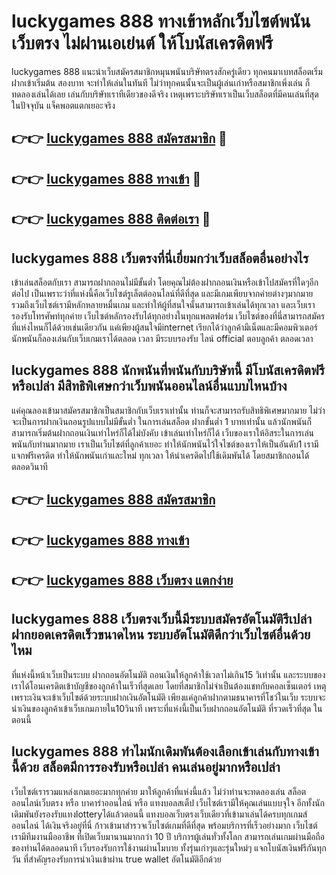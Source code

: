 # luckygames 888 ทางเข้าหลักเว็บไซต์พนันเว็บตรง ไม่ผ่านเอเย่นต์ ให้โบนัสเครดิตฟรี

luckygames 888 แนะนำเว็บสมัครสมาชิกหมุนพนันบริษัทตรงสักครู่เดียว ทุกคนมาเบทสล็อตเริ่มฝากเข้าเริ่มต้น สองบาท จะทำให้เล่นในทันที ไม่ว่าทุกคนนั้นจะเป็นผู้เล่นเก่าหรือสมาชิกเพิ่งเล่น ก็ทดลองเล่นได้เลย เล่นกับบริษัทเราทีเดียวของดีจริง เหตุเพราะบริษัทเราเป็นเว็บสล็อตที่มีคนเล่นที่สุดในปัจจุบัน แจ็คพอตแตกเยอะจริง

## 👉👉 [luckygames 888 สมัครสมาชิก](https://bit.ly/3Ckzg5n) 🎰
## 👉👉 [luckygames 888 ทางเข้า](https://bit.ly/3Ckzg5n) 🎰
## 👉👉 [luckygames 888 ติดต่อเรา](https://bit.ly/3Ckzg5n) 🎰

## luckygames 888 เว็บตรงที่นี่เยี่ยมกว่าเว็บสล็อตอื่นอย่างไร
เข้าเล่นสล็อตกับเรา สามารถฝากถอนไม่มีขั้นต่ำ โดยคุณไม่ต้องฝากถอนเงินหรือเข้าไปสมัครที่ใดๆอีกต่อไป เป็นเพราะว่าที่แห่งนี้คือเว็บไซต์รูเล็ตต์ออนไลน์ที่ดีที่สุด และมีเกมเพียบจากค่ายต่างๆมากมาย รวมถึงเว็บไซต์เรามีหลักหลายหมื่นเกม และทำให้ผู้ที่สนใจนั้นสามารถเข้าเล่นได้ทุกเวลา และเว็บเรารองรับโทรศัพท์ทุกค่าย เว็บไซต์หลักรองรับได้ทุกอย่างในทุกแพลตฟอร์ม เว็บไซต์ของที่นี่สามารถสมัครที่แห่งไหนก็ได้ด้วยเช่นเดียวกัน แค่เพียงผู้สนใจมีinternet เรียกได้ว่าลูกค้ามีเน็ตและมีคอมพิวเตอร์ นักพนันก็ลองเล่นกับเว็บเกมเราได้ตลอด เวลา มีระบบรองรับ ไลน์ official ตอบลูกค้า ตลอดเวลา

## luckygames 888 นักพนันที่พนันกับบริษัทนี้ มีโบนัสเครดิตฟรีหรือเปล่า มีสิทธิพิเศษกว่าเว็บพนันออนไลน์อื่นแบบไหนบ้าง
แค่คุณลองเข้ามาสมัครสมาชิกเป็นสมาชิกกับเว็บเราเท่านั้น ท่านก็จะสามารถรับสิทธิพิเศษมากมาย ไม่ว่าจะเป็นการฝากเงินถอนรูปแบบไม่มีขั้นต่ำ ในการเล่นสล็อต ฝากขั้นต่ำ 1 บาทเท่านั้น แล้วนักพนันก็สามารถเริ่มต้นฝากถอนเงินเท่าไหร่ก็ได้ไม่บังคับ เข้าเล่นเท่าไหร่ก็ได้ เว็บของเราให้อิสระในการเล่นพนันกับท่านมากมาย เราเป็นเว็บไซต์ที่ลูกค้าเยอะ ทำให้นักพนันไว้ใจไซต์ของเราให้เป็นอันดับ1 เรามีแจกฟรีเครดิต ทำให้นักพนันเก่าและใหม่ ทุกเวลา ให้นำเครดิตไปใช้เดิมพันได้ โดยสมาชิกถอนได้ตลอดวินาที

## 👉👉 [luckygames 888 สมัครสมาชิก](https://bit.ly/3Ckzg5n)
## 👉👉 [luckygames 888 ทางเข้า](https://bit.ly/3Ckzg5n)
## 👉👉 [luckygames 888 เว็บตรง แตกง่าย](https://bit.ly/3Ckzg5n)

## luckygames 888 เว็บตรงเว็บนี้มีระบบสมัครอัตโนมัติรึเปล่า ฝากยอดเครดิตเร็วขนาดไหน ระบบอัตโนมัติดีกว่าเว็บไซต์อื่นด้วยไหม
ที่แห่งนี้หน้าเว็บเป็นระบบ ฝากถอนอัตโนมัติ ถอนเงินให้ลูกค้าใช้เวลาไม่เกิน15 วิเท่านั้น และระบบของเราได้โอนเครดิตเข้าบัญชีของลูกค้าในเร็วที่สุดเลย โดยที่สมาชิกไม่จำเป็นต้องแชทกับคอลเซ็นเตอร์ เหตุเพราะเงินจะเข้าเว็บไซต์ด้วยระบบฝากเงินอัตโนมัติ เพียงแค่ลูกค้าฝากตามธนาคารที่โชว์ในเว็บ ระบบจะนำเงินของลูกค้าเข้าเว็บเกมภายใน10วินาที เพราะที่แห่งนี้เป็นเว็บฝากถอนอัตโนมัติ ที่รวดเร็วที่สุด ในตอนนี้

## luckygames 888 ทำไมนักเดิมพันต้องเลือกเข้าเล่นกับทางเข้านี้ด้วย สล็อตมีการรองรับหรือเปล่า คนเล่นอยู่มากหรือเปล่า
เว็บไซต์เรารวมแหล่งเกมเยอะมากทุกค่าย มาให้ลูกค้าที่แห่งนี้แล้ว ไม่ว่าท่านจะทดลองเล่น สล็อตออนไลน์เว็บตรง หรือ บาคาร่าออนไลน์ หรือ แทงบอลสเต็ป เว็บไซต์เรามีให้คุณเล่นแบบจุใจ อีกทั้งนักเดิมพันยังรองรับแทงlotteryได้แล้วตอนนี้ แทงบอลเว็บตรงเว็บเดียวที่เข้ามาเล่นได้ครบทุกเกมส์ออนไลน์ ได้เงินจริงอยู่ที่นี่ ก้าวเข้ามาสำรวจเว็บไซต์เกมที่ดีที่สุด พร้อมบริการที่เร็วอย่างมาก เว็บไซต์เรามีทีมงานมืออาชีพ ที่เปิดเว็บมานานมากกว่า 10 ปี บริการผู้เล่นทั่วทั้งโลก สามารถเล่นเกมผ่านมือถือของท่านได้ตลอดนาที เว็บรองรับการใช้งานผ่านโมบาย ทั้งรุ่นเก่าๆและรุ่นใหม่ๆ แจกโบนัสเงินฟรีกันทุกวัน ที่สำคัญรองรับการนำเงินเข้าผ่าน true wallet อัตโนมัติอีกด้วย
